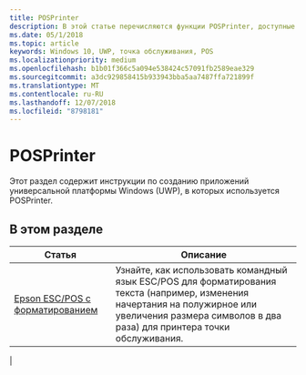 ```yaml
---
title: POSPrinter
description: В этой статье перечисляются функции POSPrinter, доступные для приложений UWP, и приводятся ссылки на статьи с инструкциями по их использованию.
ms.date: 05/1/2018
ms.topic: article
keywords: Windows 10, UWP, точка обслуживания, POS
ms.localizationpriority: medium
ms.openlocfilehash: b1b01f366c5a094e538424c57091fb2589eae329
ms.sourcegitcommit: a3dc929858415b933943bba5aa7487ffa721899f
ms.translationtype: MT
ms.contentlocale: ru-RU
ms.lasthandoff: 12/07/2018
ms.locfileid: "8798181"
---
```

# <a name="posprinter"></a>POSPrinter

Этот раздел содержит инструкции по созданию приложений универсальной платформы Windows (UWP), в которых используется POSPrinter.

## <a name="in-this-section"></a>В этом разделе
|Статья |Описание |
|------|------------|
| [Epson ESC/POS с форматированием](epson-esc-pos-with-formatting.md) | Узнайте, как использовать командный язык ESC/POS для форматирования текста (например, изменения начертания на полужирное или увеличения размера символов в два раза) для принтера точки обслуживания. |
|

<!-- Future topics to be added
| [System Requirements](pos-posprinter-system-requirements.md)  |  |
| [Getting Started](pos-posprinter-get-started.md)              |  | -->
